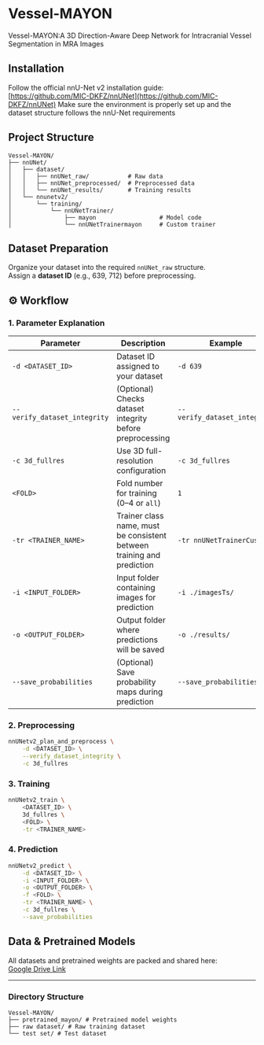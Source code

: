 # Vessel-MAYON

Vessel-MAYON:A 3D Direction-Aware Deep Network for Intracranial Vessel Segmentation in MRA Images


## Installation

Follow the official nnU-Net v2 installation guide:  
[https://github.com/MIC-DKFZ/nnUNet](https://github.com/MIC-DKFZ/nnUNet)
Make sure the environment is properly set up and the dataset structure follows the nnU-Net requirements


## Project Structure
```text
Vessel-MAYON/
├── nnUNet/
│   ├── dataset/
│   │   ├── nnUNet_raw/           # Raw data
│   │   ├── nnUNet_preprocessed/  # Preprocessed data
│   │   └── nnUNet_results/       # Training results
│   └── nnunetv2/
│       └── training/
│           └── nnUNetTrainer/
│               ├── mayon                  # Model code
│               └── nnUNetTrainermayon     # Custom trainer
```


## Dataset Preparation

Organize your dataset into the required `nnUNet_raw` structure.  
Assign a **dataset ID** (e.g., 639, 712) before preprocessing.


## ⚙️ Workflow


### 1. Parameter Explanation


| Parameter | Description | Example |
|-----------|-------------|---------|
| `-d <DATASET_ID>` | Dataset ID assigned to your dataset | `-d 639` |
| `--verify_dataset_integrity` | (Optional) Checks dataset integrity before preprocessing | `--verify_dataset_integrity` |
| `-c 3d_fullres` | Use 3D full-resolution configuration | `-c 3d_fullres` |
| `<FOLD>` | Fold number for training (0–4 or `all`) | `1` |
| `-tr <TRAINER_NAME>` | Trainer class name, must be consistent between training and prediction | `-tr nnUNetTrainerCustom` |
| `-i <INPUT_FOLDER>` | Input folder containing images for prediction | `-i ./imagesTs/` |
| `-o <OUTPUT_FOLDER>` | Output folder where predictions will be saved | `-o ./results/` |
| `--save_probabilities` | (Optional) Save probability maps during prediction | `--save_probabilities` |


### 2. Preprocessing
```bash
nnUNetv2_plan_and_preprocess \
    -d <DATASET_ID> \
    --verify_dataset_integrity \
    -c 3d_fullres
```


### 3. Training
```bash
nnUNetv2_train \
    <DATASET_ID> \
    3d_fullres \
    <FOLD> \
    -tr <TRAINER_NAME>
```


### 4. Prediction
```bash
nnUNetv2_predict \
    -d <DATASET_ID> \
    -i <INPUT_FOLDER> \
    -o <OUTPUT_FOLDER> \
    -f <FOLD> \
    -tr <TRAINER_NAME> \
    -c 3d_fullres \
    --save_probabilities
```


## Data & Pretrained Models

All datasets and pretrained weights are packed and shared here:  
[Google Drive Link](https://drive.google.com/drive/folders/1dhg0t20wR4VvhiNyz6uYleklYyrBINYd?dmr=1&ec=wgc-drive-globalnav-goto)

---

### Directory Structure
```text
Vessel-MAYON/
├── pretrained_mayon/ # Pretrained model weights
├── raw dataset/ # Raw training dataset
└── test set/ # Test dataset
```







